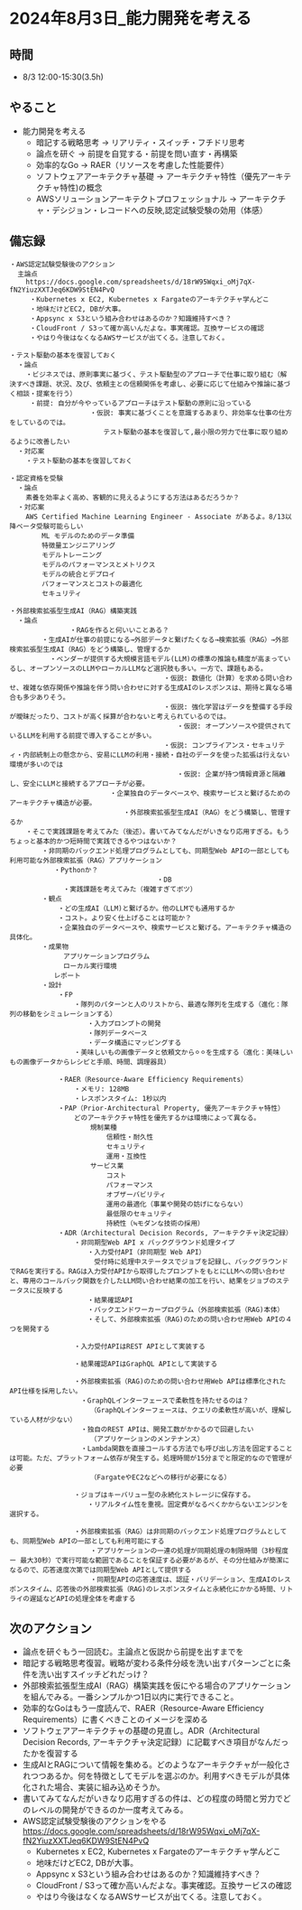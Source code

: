 # 2024年8月3日_能力開発を考える

## 時間

- 8/3 12:00-15:30(3.5h)


## やること

- 能力開発を考える
  - 暗記する戦略思考 -> リアリティ・スイッチ・フチドリ思考
  - 論点を研ぐ → 前提を自覚する・前提を問い直す・再構築
  - 効率的なGo -> RAER（リソースを考慮した性能要件）
  - ソフトウェアアーキテクチャ基礎 -> アーキテクチャ特性（優先アーキテクチャ特性)の概念
  - AWSソリューションアーキテクトプロフェッショナル -> アーキテクチャ・デシジョン・レコードへの反映,認定試験受験の効用（体感）

## 備忘録

```
・AWS認定試験受験後のアクション
  主論点
    https://docs.google.com/spreadsheets/d/18rW95Wqxi_oMj7qX-fN2YiuzXXTJeq6KDW9StEN4PvQ
     ・Kubernetes x EC2, Kubernetes x Fargateのアーキテクチャ学んどこ
     ・地味だけどEC2, DBが大事。
     ・Appsync x S3という組み合わせはあるのか？知識維持すべき？
     ・CloudFront / S3って確か高いんだよな。事実確認。互換サービスの確認
     ・やはり今後はなくなるAWSサービスが出てくる。注意しておく。
   
・テスト駆動の基本を復習しておく
  ・論点
    ・ビジネスでは、原則事実に基づく、テスト駆動型のアプローチで仕事に取り組む（解決すべき課題、状況、及び、依頼主との信頼関係を考慮し、必要に応じて仕組みや推論に基づく相談・提案を行う）
     ・前提: 自分が今やっているアプローチはテスト駆動の原則に沿っている
　　　　　　　　　　　　・仮説: 事実に基づくことを意識するあまり、非効率な仕事の仕方をしているのでは。
　　　　　　　　　　　　　　テスト駆動の基本を復習して,最小限の労力で仕事に取り組めるように改善したい
  ・対応案
    ・テスト駆動の基本を復習しておく

・認定資格を受験
  ・論点
    素養を効率よく高め、客観的に見えるようにする方法はあるだろうか？ 
  ・対応案
    AWS Certified Machine Learning Engineer - Associate があるよ。8/13以降ベータ受験可能らしい
        ML モデルのためのデータ準備
        特徴量エンジニアリング
        モデルトレーニング
        モデルのパフォーマンスとメトリクス
        モデルの統合とデプロイ
        パフォーマンスとコストの最適化
        セキュリティ

・外部検索拡張型生成AI（RAG）構築実践
  ・論点
　　　　　　　　　・RAGを作ると何いいことある？
        ・生成AIが仕事の前提になる→外部データと繋げたくなる→検索拡張（RAG）→外部検索拡張型生成AI（RAG）をどう構築し、管理するか
          ・ベンダーが提供する大規模言語モデル(LLM)の標準の推論も精度が高まっているし、オープンソースのLLMやローカルLLMなど選択肢も多い。一方で、課題もある。
　　　　　　　　　　　　　　　　　　　　　　　・仮説: 数値化（計算）を求める問い合わせ、複雑な依存関係や推論を伴う問い合わせに対する生成AIのレスポンスは、期待と異なる場合も多少ありそう。
　　　　　　　　　　　　　　　　　　　　　　　・仮説: 強化学習はデータを整備する手段が曖昧だったり、コストが高く採算が合わないと考えられているのでは。
　　　　　　　　　　　　　　　　　　　　　　　　　・仮説: オープンソースや提供されているLLMを利用する前提で導入することが多い。
　　　　　　　　　　　　　　　　　　　　　　　・仮説: コンプライアンス・セキュリティ・内部統制上の懸念から、安易にLLMの利用・接続・自社のデータを使った拡張は行えない環境が多いのでは
　　　　　　　　　　　　　　　　　　　　　　　　　・仮説: 企業が持つ情報資源と隔離し、安全にLLMと接続するアプローチが必要。
　　　　　　　　　　　　　　　・企業独自のデータベースや、検索サービスと繋げるためのアーキテクチャ構造が必要。
　　　　　　　　　　　　　　　　　・外部検索拡張型生成AI（RAG）をどう構築し、管理するか
    ・そこで実践課題を考えてみた（後述）。書いてみてなんだがいきなり応用すぎる。もうちょっと基本的かつ短時間で実践できるやつはないか？
        ・非同期のバックエンド処理プログラムとしても、同期型Web APIの一部としても利用可能な外部検索拡張（RAG）アプリケーション
           ・Pythonか？
　　　　　　　　　　　　　　　　　　　　　　・DB
　　　　　　　　・実践課題を考えてみた（複雑すぎてボツ）
        ・観点
            ・どの生成AI（LLM)と繋げるか。他のLLMでも通用するか
            ・コスト。より安く仕上げることは可能か？
            ・企業独自のデータベースや、検索サービスと繋げる。アーキテクチャ構造の具体化。
        ・成果物
          　　アプリケーションプログラム
          　　ローカル実行環境
           レポート
        ・設計
            ・FP
                ・隊列のパターンと人のリストから、最適な隊列を生成する（進化：隊列の移動をシミュレーションする）
                　　・入力プロンプトの開発
                　　・隊列データベース
                　　・データ構造にマッピングする
                ・美味しいもの画像データと依頼文から⚪︎⚪︎を生成する（進化：美味しいもの画像データからレシピと手順、時間、調理器具）

            ・RAER（Resource-Aware Efficiency Requirements）
                ・メモリ: 128MB
                ・レスポンスタイム: 1秒以内
            ・PAP（Prior-Architectural Property, 優先アーキテクチャ特性）
                どのアーキテクチャ特性を優先するかは環境によって異なる。
                    規制業種
                        信頼性・耐久性
                        セキュリティ
                        運用・互換性
                    サービス業
                        コスト
                        パフォーマンス
                        オブザーバビリティ
                        運用の最適化（事業や開発の妨げにならない）
                        最低限のセキュリティ
                        持続性（≒モダンな技術の採用）
            ・ADR（Architectural Decision Records, アーキテクチャ決定記録）
                ・非同期型Web API x バックグラウンド処理タイプ
                　　・入力受付API（非同期型 Web API）
                　　　受付時に処理中ステータスでジョブを記録し、バックグラウンドでRAGを実行する。RAGは入力受付APIから取得したプロンプトをもとにLLMへの問い合わせと、専用のコールバック関数を介したLLM問い合わせ結果の加工を行い、結果をジョブのステータスに反映する
                　　・結果確認API
                　　・バックエンドワーカープログラム（外部検索拡張（RAG)本体）
                　　・そして、外部検索拡張（RAG)のための問い合わせ用Web APIの４つを開発する

                ・入力受付APIはREST APIとして実装する

                ・結果確認APIはGraphQL APIとして実装する

                ・外部検索拡張（RAG)のための問い合わせ用Web APIは標準化されたAPI仕様を採用したい。
                　・GraphQLインターフェースで柔軟性を持たせるのは？
                    （GraphQLインターフェースは、クエリの柔軟性が高いが、理解している人材が少ない）
                　・独自のREST APIは、開発工数がかかるので回避したい
                    （アプリケーションのメンテナンス）
                　・Lambda関数を直接コールする方法でも呼び出し方法を固定することは可能。ただ、プラットフォーム依存が発生する。処理時間が15分までと限定的なので管理が必要
                    （FargateやEC2などへの移行が必要になる）

                ・ジョブはキーバリュー型の永続化ストレージに保存する。
                　　・リアルタイム性を重視。固定費がなるべくかからないエンジンを選択する。

                ・外部検索拡張（RAG）は非同期のバックエンド処理プログラムとしても、同期型Web APIの一部としても利用可能にする
                    ・アプリケーションの一連の処理が同期処理の制限時間（3秒程度　ー 最大30秒）で実行可能な範囲であることを保証する必要があるが、その分仕組みが簡潔になるので、応答速度次第では同期型Web APIとして提供する
                    ・同期型APIの応答速度は、認証・バリデーション、生成AIのレスポンスタイム、応答後の外部検索拡張（RAG)のレスポンスタイムと永続化にかかる時間、リトライの遅延などAPIの処理全体を考慮する
```

## 次のアクション

- 論点を研ぐもう一回読む。主論点と仮説から前提を出すまでを
- 暗記する戦略思考復習。戦略が変わる条件分岐を洗い出すパターンごとに条件を洗い出すスイッチどれだっけ？
- 外部検索拡張型生成AI（RAG）構築実践を仮にやる場合のアプリケーションを組んでみる。一番シンプルかつ1日以内に実行できること。
- 効率的なGoはもう一度読んで、RAER（Resource-Aware Efficiency Requirements）に書くべきことのイメージを深める
- ソフトウェアアーキテクチャの基礎の見直し。ADR（Architectural Decision Records, アーキテクチャ決定記録）に記載すべき項目がなんだったかを復習する
- 生成AIとRAGについて情報を集める。どのようなアーキテクチャが一般化されつつあるか。何を特徴としてモデルを選ぶのか。利用すべきモデルが具体化された場合、実装に組み込めそうか。
- 書いてみてなんだがいきなり応用すぎるの件は、どの程度の時間と労力でどのレベルの開発ができるのか一度考えてみる。
- AWS認定試験受験後のアクションをやる https://docs.google.com/spreadsheets/d/18rW95Wqxi_oMj7qX-fN2YiuzXXTJeq6KDW9StEN4PvQ
  - Kubernetes x EC2, Kubernetes x Fargateのアーキテクチャ学んどこ
  - 地味だけどEC2, DBが大事。
  - Appsync x S3という組み合わせはあるのか？知識維持すべき？
  - CloudFront / S3って確か高いんだよな。事実確認。互換サービスの確認
  - やはり今後はなくなるAWSサービスが出てくる。注意しておく。

